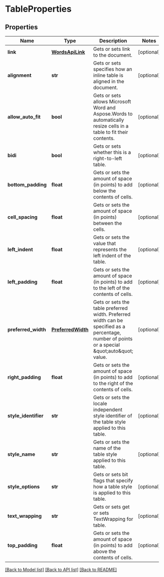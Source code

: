# TableProperties

## Properties
Name | Type | Description | Notes
------------ | ------------- | ------------- | -------------
**link** | [**WordsApiLink**](WordsApiLink.md) | Gets or sets link to the document. | [optional] 
**alignment** | **str** | Gets or sets specifies how an inline table is aligned in the document. | [optional] 
**allow_auto_fit** | **bool** | Gets or sets allows Microsoft Word and Aspose.Words to automatically resize cells in a table to fit their contents. | [optional] 
**bidi** | **bool** | Gets or sets whether this is a right-to-left table. | [optional] 
**bottom_padding** | **float** | Gets or sets the amount of space (in points) to add below the contents of cells. | [optional] 
**cell_spacing** | **float** | Gets or sets the amount of space (in points) between the cells. | [optional] 
**left_indent** | **float** | Gets or sets the value that represents the left indent of the table. | [optional] 
**left_padding** | **float** | Gets or sets the amount of space (in points) to add to the left of the contents of cells. | [optional] 
**preferred_width** | [**PreferredWidth**](PreferredWidth.md) | Gets or sets the table preferred width. Preferred width can be specified as a percentage, number of points or a special \&quot;auto\&quot; value. | [optional] 
**right_padding** | **float** | Gets or sets the amount of space (in points) to add to the right of the contents of cells. | [optional] 
**style_identifier** | **str** | Gets or sets the locale independent style identifier of the table style applied to this table. | [optional] 
**style_name** | **str** | Gets or sets the name of the table style applied to this table. | [optional] 
**style_options** | **str** | Gets or sets bit flags that specify how a table style is applied to this table. | [optional] 
**text_wrapping** | **str** | Gets or sets get or sets TextWrapping  for table. | [optional] 
**top_padding** | **float** | Gets or sets the amount of space (in points) to add above the contents of cells. | [optional] 

[[Back to Model list]](../README.md#documentation-for-models) [[Back to API list]](../README.md#documentation-for-api-endpoints) [[Back to README]](../README.md)


